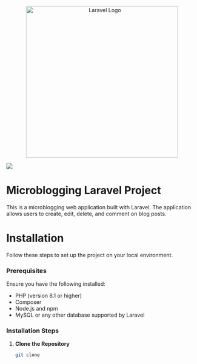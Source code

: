 <p align="center"><a href="https://laravel.com" target="_blank"><img src="https://raw.githubusercontent.com/laravel/art/master/logo-lockup/5%20SVG/2%20CMYK/1%20Full%20Color/laravel-logolockup-cmyk-red.svg" width="400" alt="Laravel Logo"></a></p>

<img src="https://github.com/user-attachments/assets/5c5f59e3-e90e-4636-a6f1-c7563109203c">

# Microblogging Laravel Project

This is a microblogging web application built with Laravel. The application allows users to create, edit, delete, and comment on blog posts.

# Installation

Follow these steps to set up the project on your local environment.

### Prerequisites

Ensure you have the following installed:
- PHP (version 8.1 or higher)
- Composer
- Node.js and npm
- MySQL or any other database supported by Laravel

### Installation Steps

1. **Clone the Repository**
   ```bash
   git clone
   ```



